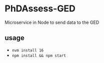 # PhDAssess-GED
Microservice in Node to send data to the GED

## usage
- `nvm install 16`
- `npm install && npm start`
